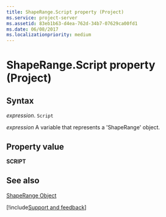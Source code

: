 ```yaml
---
title: ShapeRange.Script property (Project)
ms.service: project-server
ms.assetid: 83eb1b63-d4ea-762d-34b7-07629ca00fd1
ms.date: 06/08/2017
ms.localizationpriority: medium
---
```



# ShapeRange.Script property (Project)


## Syntax

_expression_. `Script`

_expression_ A variable that represents a 'ShapeRange' object.


## Property value

 **SCRIPT**


## See also


[ShapeRange Object](Project.shaperange.md)

[!include[Support and feedback](~/includes/feedback-boilerplate.md)]